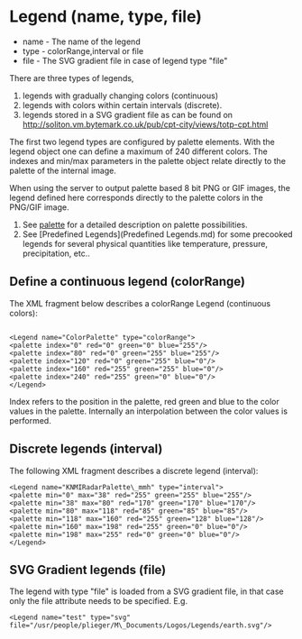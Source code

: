 Legend (name, type, file)
=========================

-   name - The name of the legend
-   type - colorRange,interval or file
-   file - The SVG gradient file in case of legend type "file"

There are three types of legends,

1.  legends with gradually changing colors (continuous)
2.  legends with colors within certain intervals (discrete).
3.  legends stored in a SVG gradient file as can be found on
    http://soliton.vm.bytemark.co.uk/pub/cpt-city/views/totp-cpt.html

The first two legend types are configured by palette elements. With the
legend object one can define a maximum of 240 different colors. The
indexes and min/max parameters in the palette object relate directly to
the palette of the internal image.

When using the server to output palette based 8 bit PNG or GIF images,
the legend defined here corresponds directly to the palette colors in
the PNG/GIF image.

1.  See [palette](palette.md) for a detailed description on palette
    possibilities.
2.  See [Predefined Legends](Predefined Legends.md) for some precooked legends for
    several physical quantities like temperature, pressure,
    precipitation, etc..

Define a continuous legend (colorRange)
---------------------------------------

The XML fragment below describes a colorRange Legend (continuous
colors):
```

<Legend name="ColorPalette" type="colorRange">
<palette index="0" red="0" green="0" blue="255"/>
<palette index="80" red="0" green="255" blue="255"/>
<palette index="120" red="0" green="255" blue="0"/>
<palette index="160" red="255" green="255" blue="0"/>
<palette index="240" red="255" green="0" blue="0"/>
</Legend>

```
Index refers to the position in the palette, red green and blue to the
color values in the palette. Internally an interpolation between the
color values is performed.

Discrete legends (interval)
---------------------------

The following XML fragment describes a discrete legend (interval):
```
<Legend name="KNMIRadarPalette\_mmh" type="interval">
<palette min="0" max="38" red="255" green="255" blue="255"/>
<palette min="38" max="80" red="170" green="170" blue="170"/>
<palette min="80" max="118" red="85" green="85" blue="85"/>
<palette min="118" max="160" red="255" green="128" blue="128"/>
<palette min="160" max="198" red="255" green="0" blue="0"/>
<palette min="198" max="255" red="0" green="0" blue="0"/>
</Legend>
```

SVG Gradient legends (file)
---------------------------

The legend with type "file" is loaded from a SVG gradient file, in that
case only the file attribute needs to be specified. E.g.
```
<Legend name="test" type="svg"
file="/usr/people/plieger/M\_Documents/Logos/Legends/earth.svg"/>
```
